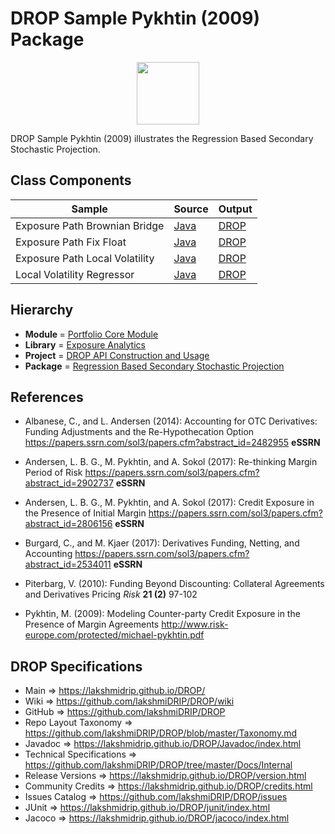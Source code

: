 # DROP Sample Pykhtin (2009) Package

<p align="center"><img src="https://github.com/lakshmiDRIP/DROP/blob/master/DRIP_Logo.gif?raw=true" width="100"></p>

DROP Sample Pykhtin (2009) illustrates the Regression Based Secondary Stochastic Projection.


## Class Components

 |     Sample     | Source | Output |
 |----------------|--------|--------|
 | Exposure Path Brownian Bridge | [Java](https://github.com/lakshmiDRIP/DROP/tree/master/src/main/java/org/drip/pykhtin2009/ExposurePathBrownianBridge/Beta.java) | [DROP](https://github.com/lakshmiDRIP/DROP/blob/master/drop/org/drip/sample/pykhtin2009/ExposurePathBrownianBridge.drop) |
 | Exposure Path Fix Float | [Java](https://github.com/lakshmiDRIP/DROP/tree/master/src/main/java/org/drip/pykhtin2009/ExposurePathFixFloat/Beta.java) | [DROP](https://github.com/lakshmiDRIP/DROP/blob/master/drop/org/drip/sample/pykhtin2009/ExposurePathFixFloat.drop) |
 | Exposure Path Local Volatility | [Java](https://github.com/lakshmiDRIP/DROP/tree/master/src/main/java/org/drip/pykhtin2009/ExposurePathLocalVolatility/Beta.java) | [DROP](https://github.com/lakshmiDRIP/DROP/blob/master/drop/org/drip/sample/pykhtin2009/ExposurePathLocalVolatility.drop) |
 | Local Volatility Regressor | [Java](https://github.com/lakshmiDRIP/DROP/tree/master/src/main/java/org/drip/pykhtin2009/LocalVolatilityRegressor/Beta.java) | [DROP](https://github.com/lakshmiDRIP/DROP/blob/master/drop/org/drip/sample/pykhtin2009/LocalVolatilityRegressor.drop) |


## Hierarchy

 <ul>
	<li><b>Module </b> = <a href = "https://github.com/lakshmiDRIP/DROP/tree/master/PortfolioCore.md">Portfolio Core Module</a></li>
	<li><b>Library</b> = <a href = "https://github.com/lakshmiDRIP/DROP/tree/master/ExposureAnalyticsLibrary.md">Exposure Analytics</a></li>
	<li><b>Project</b> = <a href = "https://github.com/lakshmiDRIP/DROP/tree/master/src/main/java/org/drip/sample/README.md">DROP API Construction and Usage</a></li>
	<li><b>Package</b> = <a href = "https://github.com/lakshmiDRIP/DROP/tree/master/src/main/java/org/drip/sample/pykhtin2009/README.md">Regression Based Secondary Stochastic Projection</a></li>
 </ul>


## References

 * Albanese, C., and L. Andersen (2014): Accounting for OTC Derivatives: Funding Adjustments and the Re-Hypothecation Option https://papers.ssrn.com/sol3/papers.cfm?abstract_id=2482955 <b>eSSRN</b>

 * Andersen, L. B. G., M. Pykhtin, and A. Sokol (2017): Re-thinking Margin Period of Risk https://papers.ssrn.com/sol3/papers.cfm?abstract_id=2902737 <b>eSSRN</b>

 * Andersen, L. B. G., M. Pykhtin, and A. Sokol (2017): Credit Exposure in the Presence of Initial Margin https://papers.ssrn.com/sol3/papers.cfm?abstract_id=2806156 <b>eSSRN</b>

 * Burgard, C., and M. Kjaer (2017): Derivatives Funding, Netting, and Accounting https://papers.ssrn.com/sol3/papers.cfm?abstract_id=2534011 <b>eSSRN</b>

 * Piterbarg, V. (2010): Funding Beyond Discounting: Collateral Agreements and Derivatives Pricing <i>Risk</i> <b>21 (2)</b> 97-102

 * Pykhtin, M. (2009): Modeling Counter-party Credit Exposure in the Presence of Margin Agreements http://www.risk-europe.com/protected/michael-pykhtin.pdf


## DROP Specifications

 * Main                     => https://lakshmidrip.github.io/DROP/
 * Wiki                     => https://github.com/lakshmiDRIP/DROP/wiki
 * GitHub                   => https://github.com/lakshmiDRIP/DROP
 * Repo Layout Taxonomy     => https://github.com/lakshmiDRIP/DROP/blob/master/Taxonomy.md
 * Javadoc                  => https://lakshmidrip.github.io/DROP/Javadoc/index.html
 * Technical Specifications => https://github.com/lakshmiDRIP/DROP/tree/master/Docs/Internal
 * Release Versions         => https://lakshmidrip.github.io/DROP/version.html
 * Community Credits        => https://lakshmidrip.github.io/DROP/credits.html
 * Issues Catalog           => https://github.com/lakshmiDRIP/DROP/issues
 * JUnit                    => https://lakshmidrip.github.io/DROP/junit/index.html
 * Jacoco                   => https://lakshmidrip.github.io/DROP/jacoco/index.html
